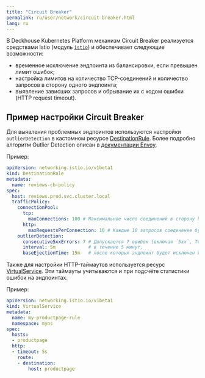 ```yaml
---
title: "Circuit Breaker"
permalink: ru/user/network/circuit-breaker.html
lang: ru
---
```


В Deckhouse Kubernetes Platform механизм Circuit Breaker реализуется средствами Istio (модуль [`istio`](/modules/istio/)) и обеспечивает следующие возможности:

<!-- перенесено из https://deckhouse.ru/products/kubernetes-platform/documentation/latest/modules/istio/#%D0%B7%D0%B0%D0%B4%D0%B0%D1%87%D0%B8-%D0%BA%D0%BE%D1%82%D0%BE%D1%80%D1%8B%D0%B5-%D1%80%D0%B5%D1%88%D0%B0%D0%B5%D1%82-istio -->

* временное исключение эндпоинта из балансировки, если превышен лимит ошибок;
* настройка лимитов на количество TCP-соединений и количество запросов в сторону одного эндпоинта;
* выявление зависших запросов и обрывание их с кодом ошибки (HTTP request timeout).

## Пример настройки Circuit Breaker

<!-- перенесено из https://deckhouse.ru/products/kubernetes-platform/documentation/latest/modules/istio/examples.html#circuit-breaker -->

Для выявления проблемных эндпоинтов используются настройки `outlierDetection` в кастомном ресурсе [DestinationRule](../network/managing_request_between_service_istio.html#ресурс-destinationrule).
Более подробно алгоритм Outlier Detection описан в [документации Envoy](https://www.envoyproxy.io/docs/envoy/latest/intro/arch_overview/upstream/outlier).

Пример:

```yaml
apiVersion: networking.istio.io/v1beta1
kind: DestinationRule
metadata:
  name: reviews-cb-policy
spec:
  host: reviews.prod.svc.cluster.local
  trafficPolicy:
    connectionPool:
      tcp:
        maxConnections: 100 # Максимальное число соединений в сторону host, суммарно для всех эндпоинтов.
      http:
        maxRequestsPerConnection: 10 # Каждые 10 запросов соединение будет пересоздаваться.
    outlierDetection:
      consecutive5xxErrors: 7 # Допускается 7 ошибок (включая `5xx`, TCP-таймауты и HTTP-таймауты)
      interval: 5m            # в течение 5 минут,
      baseEjectionTime: 15m   # после которых эндпоинт будет исключен из балансировки на 15 минут.
```

Также для настройки HTTP-таймаутов используется ресурс [VirtualService](../network/retry_istio.html#ресурс-virtualservice). Эти таймауты учитываются и при подсчёте статистики ошибок на эндпоинтах.

Пример:

```yaml
apiVersion: networking.istio.io/v1beta1
kind: VirtualService
metadata:
  name: my-productpage-rule
  namespace: myns
spec:
  hosts:
  - productpage
  http:
  - timeout: 5s
    route:
    - destination:
        host: productpage
```
